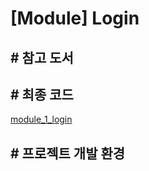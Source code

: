 # [Module] Login

## # 참고 도서

## # 최종 코드

[module_1_login](https://github.com/oyunojino/module_1_login)

## # 프로젝트 개발 환경
